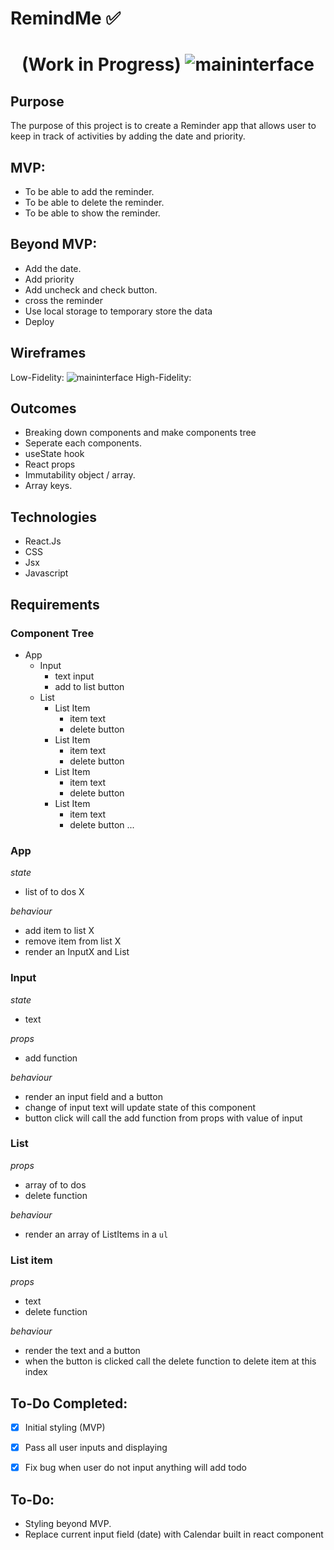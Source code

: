 # RemindMe ✅
<div align="center">


</div>
<h1 align="center">
 (Work in Progress)

<img src="https://i.ibb.co/L8PqZcW/Clean-Shot-2022-11-02-at-01-29-19-2x.png" alt="maininterface"/>



</h1>

## Purpose
The purpose of this project is to create a Reminder app that allows user to keep in track of activities by adding the date and priority. 



## MVP:
- To be able to add the reminder.
- To be able to delete the reminder.
- To be able to show the reminder.

## Beyond MVP:
- Add the date.
- Add priority
- Add uncheck and check button.
- cross the reminder
- Use local storage to temporary store the data
- Deploy


## Wireframes
Low-Fidelity:
<img src="https://i.ibb.co/K57XY4C/Clean-Shot-2022-11-02-at-01-25-45-2x.png" alt="maininterface"/>
High-Fidelity:




## Outcomes
- Breaking down components and make components tree
- Seperate each components.
- useState hook
- React props
- Immutability object / array.
- Array keys.




## Technologies
- React.Js
- CSS 
- Jsx 
- Javascript 



## Requirements

### Component Tree

- App
  - Input
    - text input          
    - add to list button 
  - List                  
    - List Item
      - item text         
      - delete button
    - List Item
      - item text
      - delete button
    - List Item
      - item text
      - delete button
    - List Item
      - item text
      - delete button
        ...

### App

_state_

- list of to dos X

_behaviour_

- add item to list X
- remove item from list X
- render an InputX and List 

### Input

_state_

- text

_props_

- add function

_behaviour_

- render an input field and a button
- change of input text will update state of this component
- button click will call the add function from props with value of input

### List

_props_

- array of to dos
- delete function

_behaviour_

- render an array of ListItems in a `ul`

### List item

_props_

- text
- delete function

_behaviour_

- render the text and a button
- when the button is clicked call the delete function to delete item at this index


## To-Do Completed:

- [x] Initial styling (MVP)
- [x] Pass all user inputs and displaying
- [x] Fix bug when user do not input anything will add todo


## To-Do:

- Styling beyond MVP.
- Replace current input field (date) with Calendar built in react component 


